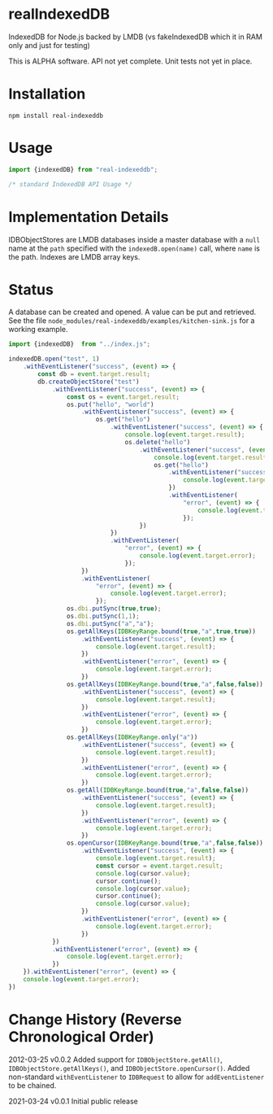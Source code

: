 # realIndexedDB
IndexedDB for Node.js backed by LMDB (vs fakeIndexedDB which it in RAM only and just for testing)

This is ALPHA software. API not yet complete. Unit tests not yet in place.

# Installation

`npm install real-indexeddb`

# Usage

```javascript
import {indexedDB} from "real-indexeddb";

/* standard IndexedDB API Usage */
```

# Implementation Details

IDBObjectStores are LMDB databases inside a master database with a `null` name at the `path` specified with the `indexedB.open(name)` call, where `name` is the path. Indexes are LMDB array keys.

# Status

A database can be created and opened. A value can be put and retrieved. See the file `node_modules/real-indexeddb/examples/kitchen-sink.js` for a working example.

```javascript
import {indexedDB}  from "../index.js";

indexedDB.open("test", 1)
    .withEventListener("success", (event) => {
        const db = event.target.result;
        db.createObjectStore("test")
            .withEventListener("success", (event) => {
                const os = event.target.result;
                os.put("hello", "world")
                    .withEventListener("success", (event) => {
                        os.get("hello")
                            .withEventListener("success", (event) => {
                                console.log(event.target.result);
                                os.delete("hello")
                                    .withEventListener("success", (event) => {
                                        console.log(event.target.result);
                                        os.get("hello")
                                            .withEventListener("success", (event) => {
                                                console.log(event.target.result);
                                            })
                                            .withEventListener(
                                                "error", (event) => {
                                                    console.log(event.target.error);
                                                });
                                    })
                            })
                            .withEventListener(
                                "error", (event) => {
                                    console.log(event.target.error);
                                });
                    })
                    .withEventListener(
                        "error", (event) => {
                            console.log(event.target.error);
                        });
                os.dbi.putSync(true,true);
                os.dbi.putSync(1,1);
                os.dbi.putSync("a","a");
                os.getAllKeys(IDBKeyRange.bound(true,"a",true,true))
                    .withEventListener("success", (event) => {
                        console.log(event.target.result);
                    })
                    .withEventListener("error", (event) => {
                        console.log(event.target.error);
                    })
                os.getAllKeys(IDBKeyRange.bound(true,"a",false,false))
                    .withEventListener("success", (event) => {
                        console.log(event.target.result);
                    })
                    .withEventListener("error", (event) => {
                        console.log(event.target.error);
                    })
                os.getAllKeys(IDBKeyRange.only("a"))
                    .withEventListener("success", (event) => {
                        console.log(event.target.result);
                    })
                    .withEventListener("error", (event) => {
                        console.log(event.target.error);
                    })
                os.getAll(IDBKeyRange.bound(true,"a",false,false))
                    .withEventListener("success", (event) => {
                        console.log(event.target.result);
                    })
                    .withEventListener("error", (event) => {
                        console.log(event.target.error);
                    })
                os.openCursor(IDBKeyRange.bound(true,"a",false,false))
                    .withEventListener("success", (event) => {
                        console.log(event.target.result);
                        const cursor = event.target.result;
                        console.log(cursor.value);
                        cursor.continue();
                        console.log(cursor.value);
                        cursor.continue();
                        console.log(cursor.value);
                    })
                    .withEventListener("error", (event) => {
                        console.log(event.target.error);
                    })
            })
            .withEventListener("error", (event) => {
                console.log(event.target.error);
            })
    }).withEventListener("error", (event) => {
    console.log(event.target.error);
})
```

# Change History (Reverse Chronological Order)

2012-03-25 v0.0.2 Added support for `IDBObjectStore.getAll()`, `IDBObjectStore.getAllKeys()`, and `IDBObjectStore.openCursor()`. Added non-standard `withEventListener` to `IDBRequest` to allow for `addEventListener` to be chained.

2021-03-24 v0.0.1 Initial public release
